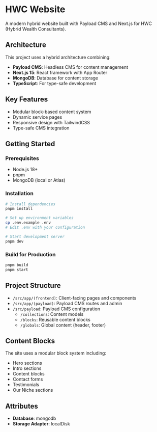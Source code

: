 # HWC Website

A modern hybrid website built with Payload CMS and Next.js for HWC (Hybrid Wealth Consultants).

## Architecture

This project uses a hybrid architecture combining:
- **Payload CMS**: Headless CMS for content management
- **Next.js 15**: React framework with App Router
- **MongoDB**: Database for content storage
- **TypeScript**: For type-safe development

## Key Features

- Modular block-based content system
- Dynamic service pages
- Responsive design with TailwindCSS
- Type-safe CMS integration

## Getting Started

### Prerequisites

- Node.js 18+
- pnpm
- MongoDB (local or Atlas)

### Installation

```bash
# Install dependencies
pnpm install

# Set up environment variables
cp .env.example .env
# Edit .env with your configuration

# Start development server
pnpm dev
```

### Build for Production

```bash
pnpm build
pnpm start
```

## Project Structure

- `/src/app/(frontend)`: Client-facing pages and components
- `/src/app/(payload)`: Payload CMS routes and admin
- `/src/payload`: Payload CMS configuration
  - `/collections`: Content models
  - `/blocks`: Reusable content blocks
  - `/globals`: Global content (header, footer)

## Content Blocks

The site uses a modular block system including:
- Hero sections
- Intro sections
- Content blocks
- Contact forms
- Testimonials
- Our Niche sections

## Attributes

- **Database**: mongodb
- **Storage Adapter**: localDisk
